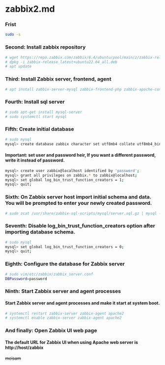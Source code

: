 # zabbix2.md

### Frist
```bash
sudo -s
```
### Second: Install zabbix repository
```bash
# wget https://repo.zabbix.com/zabbix/6.4/ubuntu/pool/main/z/zabbix-release/zabbix-release_latest+ubuntu22.04_all.deb
# dpkg -i zabbix-release_latest+ubuntu22.04_all.deb
# apt update
```
### Third: Install Zabbix server, frontend, agent
```bash
# apt install zabbix-server-mysql zabbix-frontend-php zabbix-apache-conf zabbix-sql-scripts zabbix-agent
```
### Fourth: Install sql server
```bash
# sudo apt-get install mysql-server
# sudo systemctl start mysql
```
### Fifth: Create initial database
```bash
# sudo mysql
mysql> create database zabbix character set utf8mb4 collate utf8mb4_bin;
```
#### Important: set user and password heir, If you want a different password, write it instead of password.
```bash
mysql> create user zabbix@localhost identified by 'password';
mysql> grant all privileges on zabbix.* to zabbix@localhost;
mysql> set global log_bin_trust_function_creators = 1;
mysql> quit;
```
### Sixth: On Zabbix server host import initial schema and data. You will be prompted to enter your newly created password.
```bash
# sudo zcat /usr/share/zabbix-sql-scripts/mysql/server.sql.gz | mysql --default-character-set=utf8mb4 -uzabbix -p zabbix
```
### Seventh: Disable log_bin_trust_function_creators option after importing database schema.
```bash 
# sudo mysql 
mysql> set global log_bin_trust_function_creators = 0;
mysql> quit;
```
### Eighth:  Configure the database for Zabbix server
```bash
# sudo vim/etc/zabbix/zabbix_server.conf
DBPassword=password
```
### Ninth: Start Zabbix server and agent processes
#### Start Zabbix server and agent processes and make it start at system boot.
```bash
# systemctl restart zabbix-server zabbix-agent apache2
# systemctl enable zabbix-server zabbix-agent apache2
```
### And finally: Open Zabbix UI web page
#### The default URL for Zabbix UI when using Apache web server is http://host/zabbix

~~meisam~~
